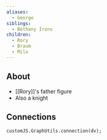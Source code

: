 ```yaml
---
aliases:
  - George
siblings:
  - Bethany Irons
children:
  - Rory
  - Braum
  - Milo
---
```


## About

- [[Rory]]'s father figure
- Also a knight

## Connections

```dataviewjs
customJS.GraphUtils.connection(dv);
```
